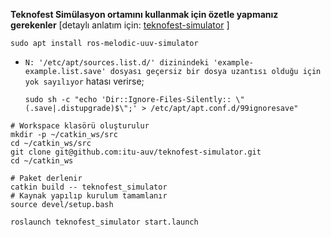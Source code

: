 **Teknofest Simülasyon ortamını kullanmak için özetle yapmanız gerekenler** [detaylı anlatım için: [teknofest-simulator](https://github.com/itu-auv/teknofest-simulator/blob/main/README.md) ]

```
sudo apt install ros-melodic-uuv-simulator
```
<!-- look here @senceryazici -->
<!-- (@senceryazici) Bu hatayı ben almıştım ama biraz nadir bir hata (sanırım başka bir şeyin kurulumunu yarım bıraktığım içinmiş) istiyosan kaldıralım -->
- ​	`N: '/etc/apt/sources.list.d/' dizinindeki 'example-example.list.save' dosyası geçersiz bir dosya uzantısı olduğu için yok sayılıyor`  hatası verirse;

  `sudo sh -c "echo 'Dir::Ignore-Files-Silently:: \"(.save|.distupgrade)$\";' > /etc/apt/apt.conf.d/99ignoresave"`


```
# Workspace klasörü oluşturulur
mkdir -p ~/catkin_ws/src
cd ~/catkin_ws/src
git clone git@github.com:itu-auv/teknofest-simulator.git
cd ~/catkin_ws

# Paket derlenir
catkin build -- teknofest_simulator
# Kaynak yapılıp kurulum tamamlanır
source devel/setup.bash
```

```
roslaunch teknofest_simulator start.launch
```


